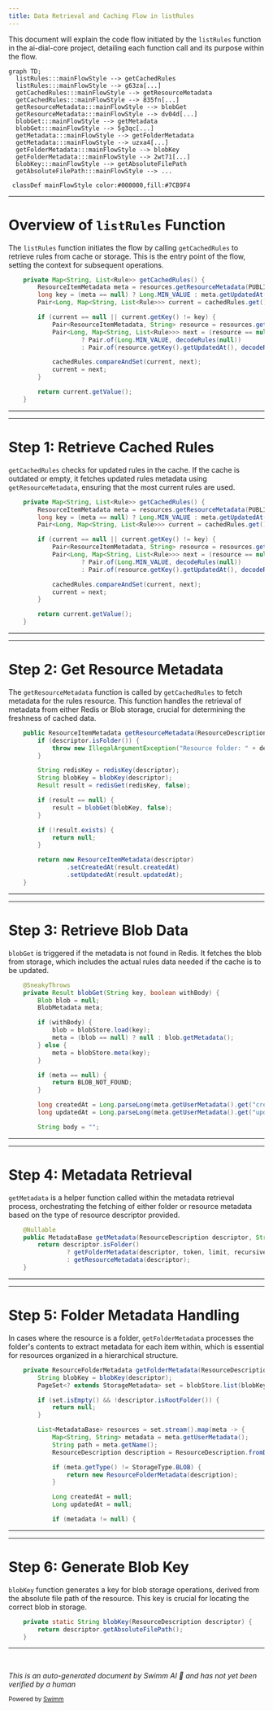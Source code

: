 ```yaml
---
title: Data Retrieval and Caching Flow in listRules
---
```

This document will explain the code flow initiated by the `listRules` function in the ai-dial-core project, detailing each function call and its purpose within the flow.

```mermaid
graph TD;
  listRules:::mainFlowStyle --> getCachedRules
  listRules:::mainFlowStyle --> g63za[...]
  getCachedRules:::mainFlowStyle --> getResourceMetadata
  getCachedRules:::mainFlowStyle --> 835fn[...]
  getResourceMetadata:::mainFlowStyle --> blobGet
  getResourceMetadata:::mainFlowStyle --> dv04d[...]
  blobGet:::mainFlowStyle --> getMetadata
  blobGet:::mainFlowStyle --> 5g3qc[...]
  getMetadata:::mainFlowStyle --> getFolderMetadata
  getMetadata:::mainFlowStyle --> uzxa4[...]
  getFolderMetadata:::mainFlowStyle --> blobKey
  getFolderMetadata:::mainFlowStyle --> 2wt71[...]
  blobKey:::mainFlowStyle --> getAbsoluteFilePath
  getAbsoluteFilePath:::mainFlowStyle --> ...

 classDef mainFlowStyle color:#000000,fill:#7CB9F4
```

<SwmSnippet path="/src/main/java/com/epam/aidial/core/service/PublicationService.java" line="603">

---

# Overview of `listRules` Function

The `listRules` function initiates the flow by calling `getCachedRules` to retrieve rules from cache or storage. This is the entry point of the flow, setting the context for subsequent operations.

```java
    private Map<String, List<Rule>> getCachedRules() {
        ResourceItemMetadata meta = resources.getResourceMetadata(PUBLIC_RULES);
        long key = (meta == null) ? Long.MIN_VALUE : meta.getUpdatedAt();
        Pair<Long, Map<String, List<Rule>>> current = cachedRules.get();

        if (current == null || current.getKey() != key) {
            Pair<ResourceItemMetadata, String> resource = resources.getResourceWithMetadata(PUBLIC_RULES);
            Pair<Long, Map<String, List<Rule>>> next = (resource == null)
                    ? Pair.of(Long.MIN_VALUE, decodeRules(null))
                    : Pair.of(resource.getKey().getUpdatedAt(), decodeRules(resource.getValue()));

            cachedRules.compareAndSet(current, next);
            current = next;
        }

        return current.getValue();
    }
```

---

</SwmSnippet>

<SwmSnippet path="/src/main/java/com/epam/aidial/core/service/PublicationService.java" line="603">

---

# Step 1: Retrieve Cached Rules

`getCachedRules` checks for updated rules in the cache. If the cache is outdated or empty, it fetches updated rules metadata using `getResourceMetadata`, ensuring that the most current rules are used.

```java
    private Map<String, List<Rule>> getCachedRules() {
        ResourceItemMetadata meta = resources.getResourceMetadata(PUBLIC_RULES);
        long key = (meta == null) ? Long.MIN_VALUE : meta.getUpdatedAt();
        Pair<Long, Map<String, List<Rule>>> current = cachedRules.get();

        if (current == null || current.getKey() != key) {
            Pair<ResourceItemMetadata, String> resource = resources.getResourceWithMetadata(PUBLIC_RULES);
            Pair<Long, Map<String, List<Rule>>> next = (resource == null)
                    ? Pair.of(Long.MIN_VALUE, decodeRules(null))
                    : Pair.of(resource.getKey().getUpdatedAt(), decodeRules(resource.getValue()));

            cachedRules.compareAndSet(current, next);
            current = next;
        }

        return current.getValue();
    }
```

---

</SwmSnippet>

<SwmSnippet path="/src/main/java/com/epam/aidial/core/service/ResourceService.java" line="160">

---

# Step 2: Get Resource Metadata

The `getResourceMetadata` function is called by `getCachedRules` to fetch metadata for the rules resource. This function handles the retrieval of metadata from either Redis or Blob storage, crucial for determining the freshness of cached data.

```java
    public ResourceItemMetadata getResourceMetadata(ResourceDescription descriptor) {
        if (descriptor.isFolder()) {
            throw new IllegalArgumentException("Resource folder: " + descriptor.getUrl());
        }

        String redisKey = redisKey(descriptor);
        String blobKey = blobKey(descriptor);
        Result result = redisGet(redisKey, false);

        if (result == null) {
            result = blobGet(blobKey, false);
        }

        if (!result.exists) {
            return null;
        }

        return new ResourceItemMetadata(descriptor)
                .setCreatedAt(result.createdAt)
                .setUpdatedAt(result.updatedAt);
    }
```

---

</SwmSnippet>

<SwmSnippet path="/src/main/java/com/epam/aidial/core/service/ResourceService.java" line="369">

---

# Step 3: Retrieve Blob Data

`blobGet` is triggered if the metadata is not found in Redis. It fetches the blob from storage, which includes the actual rules data needed if the cache is to be updated.

```java
    @SneakyThrows
    private Result blobGet(String key, boolean withBody) {
        Blob blob = null;
        BlobMetadata meta;

        if (withBody) {
            blob = blobStore.load(key);
            meta = (blob == null) ? null : blob.getMetadata();
        } else {
            meta = blobStore.meta(key);
        }

        if (meta == null) {
            return BLOB_NOT_FOUND;
        }

        long createdAt = Long.parseLong(meta.getUserMetadata().get("created_at"));
        long updatedAt = Long.parseLong(meta.getUserMetadata().get("updated_at"));

        String body = "";

```

---

</SwmSnippet>

<SwmSnippet path="/src/main/java/com/epam/aidial/core/service/ResourceService.java" line="114">

---

# Step 4: Metadata Retrieval

`getMetadata` is a helper function called within the metadata retrieval process, orchestrating the fetching of either folder or resource metadata based on the type of resource descriptor provided.

```java
    @Nullable
    public MetadataBase getMetadata(ResourceDescription descriptor, String token, int limit, boolean recursive) {
        return descriptor.isFolder()
                ? getFolderMetadata(descriptor, token, limit, recursive)
                : getResourceMetadata(descriptor);
    }

```

---

</SwmSnippet>

<SwmSnippet path="/src/main/java/com/epam/aidial/core/service/ResourceService.java" line="121">

---

# Step 5: Folder Metadata Handling

In cases where the resource is a folder, `getFolderMetadata` processes the folder's contents to extract metadata for each item within, which is essential for resources organized in a hierarchical structure.

```java
    private ResourceFolderMetadata getFolderMetadata(ResourceDescription descriptor, String token, int limit, boolean recursive) {
        String blobKey = blobKey(descriptor);
        PageSet<? extends StorageMetadata> set = blobStore.list(blobKey, token, limit, recursive);

        if (set.isEmpty() && !descriptor.isRootFolder()) {
            return null;
        }

        List<MetadataBase> resources = set.stream().map(meta -> {
            Map<String, String> metadata = meta.getUserMetadata();
            String path = meta.getName();
            ResourceDescription description = ResourceDescription.fromDecoded(descriptor, path);

            if (meta.getType() != StorageType.BLOB) {
                return new ResourceFolderMetadata(description);
            }

            Long createdAt = null;
            Long updatedAt = null;

            if (metadata != null) {
```

---

</SwmSnippet>

<SwmSnippet path="/src/main/java/com/epam/aidial/core/service/ResourceService.java" line="424">

---

# Step 6: Generate Blob Key

`blobKey` function generates a key for blob storage operations, derived from the absolute file path of the resource. This key is crucial for locating the correct blob in storage.

```java
    private static String blobKey(ResourceDescription descriptor) {
        return descriptor.getAbsoluteFilePath();
    }
```

---

</SwmSnippet>

&nbsp;

*This is an auto-generated document by Swimm AI 🌊 and has not yet been verified by a human*

<SwmMeta version="3.0.0" repo-id="Z2l0aHViJTNBJTNBYWktZGlhbC1jb3JlJTNBJTNBc3dpbW1pbw==" repo-name="ai-dial-core"><sup>Powered by [Swimm](/)</sup></SwmMeta>
